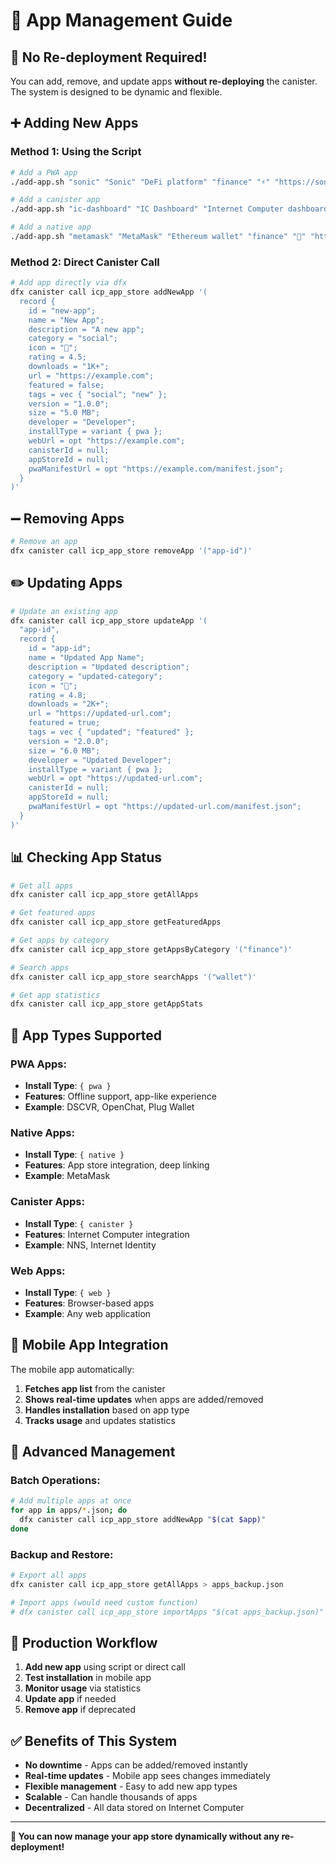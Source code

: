 # 📱 App Management Guide

## **🔄 No Re-deployment Required!**

You can add, remove, and update apps **without re-deploying** the canister. The system is designed to be dynamic and flexible.

## **➕ Adding New Apps**

### **Method 1: Using the Script**
```bash
# Add a PWA app
./add-app.sh "sonic" "Sonic" "DeFi platform" "finance" "⚡" "https://sonic.ooo" "pwa"

# Add a canister app
./add-app.sh "ic-dashboard" "IC Dashboard" "Internet Computer dashboard" "tools" "📊" "https://dashboard.internetcomputer.org" "canister" "rdmx6-jaaaa-aaaaa-aaadq-cai"

# Add a native app
./add-app.sh "metamask" "MetaMask" "Ethereum wallet" "finance" "🦊" "https://metamask.io" "native"
```

### **Method 2: Direct Canister Call**
```bash
# Add app directly via dfx
dfx canister call icp_app_store addNewApp '(
  record {
    id = "new-app";
    name = "New App";
    description = "A new app";
    category = "social";
    icon = "🎉";
    rating = 4.5;
    downloads = "1K+";
    url = "https://example.com";
    featured = false;
    tags = vec { "social"; "new" };
    version = "1.0.0";
    size = "5.0 MB";
    developer = "Developer";
    installType = variant { pwa };
    webUrl = opt "https://example.com";
    canisterId = null;
    appStoreId = null;
    pwaManifestUrl = opt "https://example.com/manifest.json";
  }
)'
```

## **➖ Removing Apps**

```bash
# Remove an app
dfx canister call icp_app_store removeApp '("app-id")'
```

## **✏️ Updating Apps**

```bash
# Update an existing app
dfx canister call icp_app_store updateApp '(
  "app-id",
  record {
    id = "app-id";
    name = "Updated App Name";
    description = "Updated description";
    category = "updated-category";
    icon = "🔄";
    rating = 4.8;
    downloads = "2K+";
    url = "https://updated-url.com";
    featured = true;
    tags = vec { "updated"; "featured" };
    version = "2.0.0";
    size = "6.0 MB";
    developer = "Updated Developer";
    installType = variant { pwa };
    webUrl = opt "https://updated-url.com";
    canisterId = null;
    appStoreId = null;
    pwaManifestUrl = opt "https://updated-url.com/manifest.json";
  }
)'
```

## **📊 Checking App Status**

```bash
# Get all apps
dfx canister call icp_app_store getAllApps

# Get featured apps
dfx canister call icp_app_store getFeaturedApps

# Get apps by category
dfx canister call icp_app_store getAppsByCategory '("finance")'

# Search apps
dfx canister call icp_app_store searchApps '("wallet")'

# Get app statistics
dfx canister call icp_app_store getAppStats
```

## **🎯 App Types Supported**

### **PWA Apps:**
- **Install Type**: `{ pwa }`
- **Features**: Offline support, app-like experience
- **Example**: DSCVR, OpenChat, Plug Wallet

### **Native Apps:**
- **Install Type**: `{ native }`
- **Features**: App store integration, deep linking
- **Example**: MetaMask

### **Canister Apps:**
- **Install Type**: `{ canister }`
- **Features**: Internet Computer integration
- **Example**: NNS, Internet Identity

### **Web Apps:**
- **Install Type**: `{ web }`
- **Features**: Browser-based apps
- **Example**: Any web application

## **📱 Mobile App Integration**

The mobile app automatically:
1. **Fetches app list** from the canister
2. **Shows real-time updates** when apps are added/removed
3. **Handles installation** based on app type
4. **Tracks usage** and updates statistics

## **🔧 Advanced Management**

### **Batch Operations:**
```bash
# Add multiple apps at once
for app in apps/*.json; do
  dfx canister call icp_app_store addNewApp "$(cat $app)"
done
```

### **Backup and Restore:**
```bash
# Export all apps
dfx canister call icp_app_store getAllApps > apps_backup.json

# Import apps (would need custom function)
# dfx canister call icp_app_store importApps "$(cat apps_backup.json)"
```

## **🚀 Production Workflow**

1. **Add new app** using script or direct call
2. **Test installation** in mobile app
3. **Monitor usage** via statistics
4. **Update app** if needed
5. **Remove app** if deprecated

## **✅ Benefits of This System**

- **No downtime** - Apps can be added/removed instantly
- **Real-time updates** - Mobile app sees changes immediately
- **Flexible management** - Easy to add new app types
- **Scalable** - Can handle thousands of apps
- **Decentralized** - All data stored on Internet Computer

---

**🎉 You can now manage your app store dynamically without any re-deployment!** 